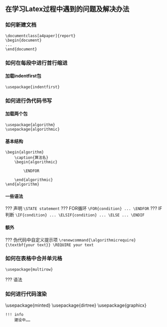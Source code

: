 ## 在学习Latex过程中遇到的问题及解决办法
### 如何新建文档
```
\documentclass[a4paper]{report}
\begin{document}
...
\end{document}
```
### 如何在每段中进行首行缩进
#### 加载indentfirst包
```
\usepackage{indentfirst}
```
### 如何进行伪代码书写
#### 加载两个包
```
\usepackage{algorithm}
\usepackage{algorithmic}
```
#### 基本结构
```
\begin{algorithm}
    \caption{算法名} 
    \begin{algorithmic}
        
        \ENDFOR

    \end{algorithmic} 
\end{algorithm}
```
#### 一些语法
??? 声明
    ```
    \STATE statement
    ```
??? FOR循环
    ```
    \FOR{condition}
    ...
    \ENDFOR
    ```
??? IF判断
    ```
    \IF{condition}
    ...
    \ELSIF{condition}
    ...
    \ELSE
    ...
    \ENDIF
    ```
#### 额外
??? 伪代码中自定义提示项
    ```
    \renewcommand{\algorithmicrequire}{\textbf{your text}}
    \REQUIRE your text
    ```
### 如何在表格中合并单元格
```
\usepackage{multirow}
```
??? 语法
### 如何进行代码渲染
\usepackage{minted}
\usepackage{dirtree}
\usepackage{graphicx}
```
!!! info
    建设中……